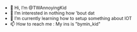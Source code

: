 - 👋 Hi, I’m @TWAnnoyingKid
- 👀 I’m interested in nothing how 'bout dat
- 🌱 I’m currently learning how to setup something about IOT
- 📫 How to reach me : My ins is "bymin_kid"

<!---
TWAnnoyingKid/TWAnnoyingKid is a ✨ special ✨ repository because its `README.md` (this file) appears on your GitHub profile.
You can click the Preview link to take a look at your changes.
--->
